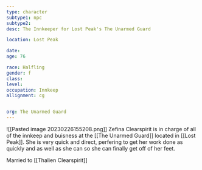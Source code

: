```yaml
---
type: character
subtype1: npc
subtype2:
desc: The Innkeeper for Lost Peak's The Unarmed Guard

location: Lost Peak

date:
age: 76

race: Halfling
gender: f
class:
level:
occupation: Innkeep
allignment: cg


org: The Unarmed Guard
---
```

![[Pasted image 20230226155208.png]]
Zefina Clearspirit is in charge of all of the innkeep and buisness at the [[The Unarmed Guard]] located in [[Lost Peak]]. She is very quick and direct, perfering to get her work done as quickly and as well as she can so she can finally get off of her feet.

Married to [[Thalien Clearspirit]]
